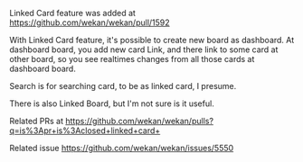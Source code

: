 Linked Card feature was added at https://github.com/wekan/wekan/pull/1592

With Linked Card feature, it's possible to create new board as dashboard. At dashboard board, you add new card Link, and there link to some card at other board, so you see realtimes changes from all those cards at dashboard board.

Search is for searching card, to be as linked card, I presume.

There is also Linked Board, but I'm not sure is it useful.

Related PRs at https://github.com/wekan/wekan/pulls?q=is%3Apr+is%3Aclosed+linked+card+

Related issue https://github.com/wekan/wekan/issues/5550
